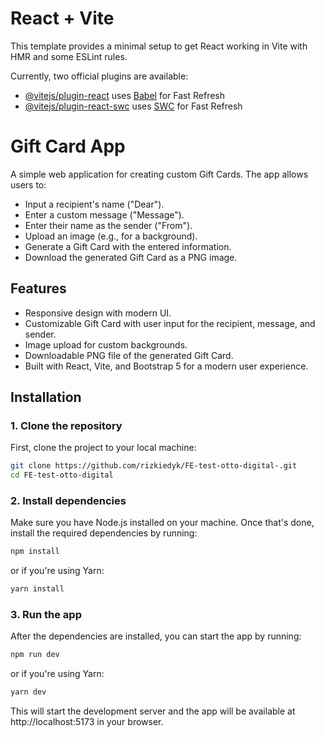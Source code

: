 # React + Vite

This template provides a minimal setup to get React working in Vite with HMR and some ESLint rules.

Currently, two official plugins are available:

- [@vitejs/plugin-react](https://github.com/vitejs/vite-plugin-react/blob/main/packages/plugin-react/README.md) uses [Babel](https://babeljs.io/) for Fast Refresh
- [@vitejs/plugin-react-swc](https://github.com/vitejs/vite-plugin-react-swc) uses [SWC](https://swc.rs/) for Fast Refresh

# Gift Card App

A simple web application for creating custom Gift Cards. The app allows users to:

- Input a recipient's name ("Dear").
- Enter a custom message ("Message").
- Enter their name as the sender ("From").
- Upload an image (e.g., for a background).
- Generate a Gift Card with the entered information.
- Download the generated Gift Card as a PNG image.

## Features

- Responsive design with modern UI.
- Customizable Gift Card with user input for the recipient, message, and sender.
- Image upload for custom backgrounds.
- Downloadable PNG file of the generated Gift Card.
- Built with React, Vite, and Bootstrap 5 for a modern user experience.

## Installation

### 1. Clone the repository

First, clone the project to your local machine:

```bash
git clone https://github.com/rizkiedyk/FE-test-otto-digital-.git
cd FE-test-otto-digital
```

### 2. Install dependencies

Make sure you have Node.js installed on your machine. Once that's done, install the required dependencies by running:

```bash
npm install
```

or if you're using Yarn:

```bash
yarn install
```

### 3. Run the app

After the dependencies are installed, you can start the app by running:

```bash
npm run dev
```

or if you're using Yarn:

```bash
yarn dev
```

This will start the development server and the app will be available at http://localhost:5173 in your browser.
